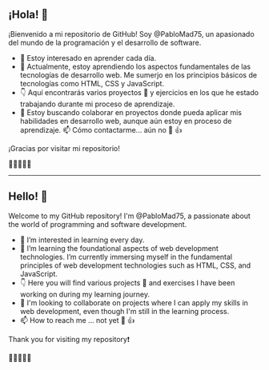 ## ¡Hola! 👋
¡Bienvenido a mi repositorio de GitHub! Soy @PabloMad75, un apasionado del mundo de la programación y el desarrollo de software.

- 👀 Estoy interesado en aprender cada día.
- 🌱 Actualmente, estoy aprendiendo los aspectos fundamentales de las tecnologías de desarrollo web. Me sumerjo en los principios básicos de tecnologías como HTML, CSS y JavaScript.
- :point_down: Aquí encontrarás varios proyectos :briefcase: y ejercicios en los que he estado trabajando durante mi proceso de aprendizaje.
- 💞️ Estoy buscando colaborar en proyectos donde pueda aplicar mis habilidades en desarrollo web, aunque aún estoy en proceso de aprendizaje.
📫 Cómo contactarme... aún no :see_no_evil: :+1:

¡Gracias por visitar mi repositorio!

:wave::wave::wave::wave::wave:

---

## Hello! 👋

Welcome to my GitHub repository! I'm @PabloMad75, a passionate about the world of programming and software development.

- 👀 I’m interested in learning every day.
- 🌱 I’m learning the foundational aspects of web development technologies. I’m currently immersing myself in the fundamental principles of web development technologies such as HTML, CSS, and JavaScript.
- :point_down: Here you will find various projects :briefcase: and exercises I have been working on during my learning journey.
- 💞️ I'm looking to collaborate on projects where I can apply my skills in web development, even though I'm still in the learning process.
- 📫 How to reach me ... not yet :see_no_evil:  :+1:


Thank you for visiting my repository:exclamation:

:wave::wave::wave::wave::wave:

<!---
PabloMad75/PabloMad75 is a ✨ special ✨ repository because its `README.md` (this file) appears on your GitHub profile.
You can click the Preview link to take a look at your changes.
--->
